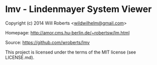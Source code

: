 lmv - Lindenmayer System Viewer
===============================

Copyright (c) 2014 Will Roberts \<wildwilhelm@gmail.com\>

Homepage: http://amor.cms.hu-berlin.de/~robertsw/lm.html

Source: https://github.com/wroberts/lmv

This project is licensed under the terms of the MIT license (see
LICENSE.md).
